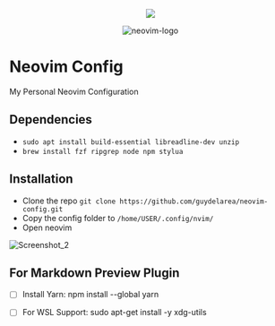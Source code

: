 <div align="center">

[![](https://img.shields.io/badge/Neovim-0.10+-blueviolet.svg?style=for-the-badge&color=000F10&logo=Neovim&logoColor=green&labelColor=302D41)](https://github.com/neovim/neovim)


![neovim-logo](https://cdn.freebiesupply.com/logos/thumbs/1x/neovim-logo.png)



</div>

# Neovim Config

My Personal Neovim Configuration

## Dependencies
- `sudo apt install build-essential libreadline-dev unzip`
- `brew install fzf ripgrep node npm stylua`

## Installation

- Clone the repo `git clone https://github.com/guydelarea/neovim-config.git`
- Copy the config folder to `/home/USER/.config/nvim/`
- Open neovim

![Screenshot_2](https://github.com/user-attachments/assets/fd792513-20ac-4517-8f20-8a2a45856c1c)


## For Markdown Preview Plugin
- [ ] Install Yarn: npm install --global yarn
- [ ] For WSL Support:  sudo apt-get install -y xdg-utils

